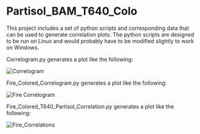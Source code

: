 # Partisol_BAM_T640_Colo

This project includes a set of python scripts and corresponding data that can be used to generate correlation plots.
The python scripts are designed to be run on Linux and would probably have to be modified slightly to work on Windows.

Correlogram.py generates a plot like the following:

![Correlogram](https://user-images.githubusercontent.com/8840201/230492054-e24f7646-aafb-4a39-9466-2a0e101a773a.png)

Fire_Colored_Correlogram.py generates a plot like the following:

![Fire Correlogram](https://user-images.githubusercontent.com/8840201/230492163-936f2564-1b13-456e-a398-7631efdc2a7d.png)

Fire_Colored_T640_Partisol_Correlation.py generates a plot like the following:

![Fire_Correlations](https://user-images.githubusercontent.com/8840201/230492282-c01c43b0-befe-4459-ab72-ff3f4b21b6cd.png)
